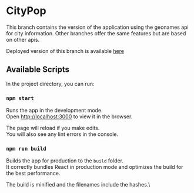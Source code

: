 # CityPop

This branch contains the version of the application using the geonames api for city information.
Other branches offer the same features but are based on other apis.

Deployed version of this branch is available [here](https://angry-poitras-834458.netlify.app/)

## Available Scripts

In the project directory, you can run:

### `npm start`

Runs the app in the development mode.\
Open [http://localhost:3000](http://localhost:3000) to view it in the browser.

The page will reload if you make edits.\
You will also see any lint errors in the console.

### `npm run build`

Builds the app for production to the `build` folder.\
It correctly bundles React in production mode and optimizes the build for the best performance.

The build is minified and the filenames include the hashes.\
